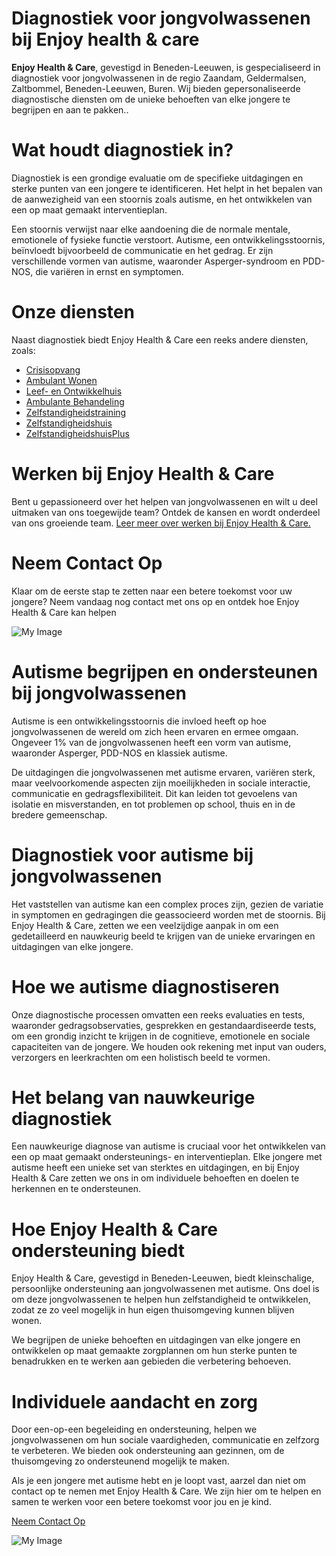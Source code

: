 # Diagnostiek voor jongvolwassenen  bij Enjoy health & care

**Enjoy Health & Care**, gevestigd in Beneden-Leeuwen, is gespecialiseerd in diagnostiek voor jongvolwassenen  in de regio Zaandam, Geldermalsen, Zaltbommel, Beneden-Leeuwen, Buren. Wij bieden gepersonaliseerde diagnostische diensten om de unieke behoeften van elke jongere te begrijpen en aan te pakken..

# Wat houdt diagnostiek in?

Diagnostiek is een grondige evaluatie om de specifieke uitdagingen en sterke punten van een jongere te identificeren. Het helpt in het bepalen van de aanwezigheid van een stoornis zoals autisme, en het ontwikkelen van een op maat gemaakt interventieplan.

Een stoornis verwijst naar elke aandoening die de normale mentale, emotionele of fysieke functie verstoort. Autisme, een ontwikkelingsstoornis, beïnvloedt bijvoorbeeld de communicatie en het gedrag. Er zijn verschillende vormen van autisme, waaronder Asperger-syndroom en PDD-NOS, die variëren in ernst en symptomen.

# Onze diensten

Naast diagnostiek biedt Enjoy Health & Care een reeks andere diensten, zoals:

- [Crisisopvang](/services/Diagnostiek)
- [Ambulant Wonen](/services/Ambulante%20Behandeling)
- [Leef- en Ontwikkelhuis]()
- [Ambulante Behandeling]()
- [Zelfstandigheidstraining](/services/Zelfstandigheidstraining%20(Kamertraining))
- [Zelfstandigheidshuis]()
- [ZelfstandigheidshuisPlus](/services/ZelfstandigheidshuisPlus)

# Werken bij Enjoy Health & Care

Bent u gepassioneerd over het helpen van jongvolwassenen  en wilt u deel uitmaken van ons toegewijde team? Ontdek de kansen en wordt onderdeel van ons groeiende team. [Leer meer over werken bij Enjoy Health & Care.](http://localhost:3000/services/Diagnostiek)


# Neem Contact Op

Klaar om de eerste stap te zetten naar een betere toekomst voor uw jongere? Neem vandaag nog contact met ons op en ontdek hoe Enjoy Health & Care kan helpen

![My Image](/images/services/dignostic/1.jpg)

# Autisme begrijpen en ondersteunen bij jongvolwassenen 

Autisme is een ontwikkelingsstoornis die invloed heeft op hoe jongvolwassenen  de wereld om zich heen ervaren en ermee omgaan. Ongeveer 1% van de jongvolwassenen  heeft een vorm van autisme, waaronder Asperger, PDD-NOS en klassiek autisme.

De uitdagingen die jongvolwassenen  met autisme ervaren, variëren sterk, maar veelvoorkomende aspecten zijn moeilijkheden in sociale interactie, communicatie en gedragsflexibiliteit. Dit kan leiden tot gevoelens van isolatie en misverstanden, en tot problemen op school, thuis en in de bredere gemeenschap.

# Diagnostiek voor autisme bij jongvolwassenen 

Het vaststellen van autisme kan een complex proces zijn, gezien de variatie in symptomen en gedragingen die geassocieerd worden met de stoornis. Bij Enjoy Health & Care, zetten we een veelzijdige aanpak in om een gedetailleerd en nauwkeurig beeld te krijgen van de unieke ervaringen en uitdagingen van elke jongere.

# Hoe we autisme diagnostiseren

Onze diagnostische processen omvatten een reeks evaluaties en tests, waaronder gedragsobservaties, gesprekken en gestandaardiseerde tests, om een grondig inzicht te krijgen in de cognitieve, emotionele en sociale capaciteiten van de jongere. We houden ook rekening met input van ouders, verzorgers en leerkrachten om een holistisch beeld te vormen.

# Het belang van nauwkeurige diagnostiek

Een nauwkeurige diagnose van autisme is cruciaal voor het ontwikkelen van een op maat gemaakt ondersteunings- en interventieplan. Elke jongere met autisme heeft een unieke set van sterktes en uitdagingen, en bij Enjoy Health & Care zetten we ons in om individuele behoeften en doelen te herkennen en te ondersteunen.

# Hoe Enjoy Health & Care ondersteuning biedt

Enjoy Health & Care, gevestigd in Beneden-Leeuwen, biedt kleinschalige, persoonlijke ondersteuning aan jongvolwassenen  met autisme. Ons doel is om deze jongvolwassenen  te helpen hun zelfstandigheid te ontwikkelen, zodat ze zo veel mogelijk in hun eigen thuisomgeving kunnen blijven wonen.

We begrijpen de unieke behoeften en uitdagingen van elke jongere en ontwikkelen op maat gemaakte zorgplannen om hun sterke punten te benadrukken en te werken aan gebieden die verbetering behoeven.

# Individuele aandacht en zorg

Door een-op-een begeleiding en ondersteuning, helpen we jongvolwassenen  om hun sociale vaardigheden, communicatie en zelfzorg te verbeteren. We bieden ook ondersteuning aan gezinnen, om de thuisomgeving zo ondersteunend mogelijk te maken.

Als je een jongere met autisme hebt en je loopt vast, aarzel dan niet om contact op te nemen met Enjoy Health & Care. We zijn hier om te helpen en samen te werken voor een betere toekomst voor jou en je kind.

[Neem Contact Op](http://localhost:3000/services/Diagnostiek)


![My Image](/images/services/dignostic/2.webp)

